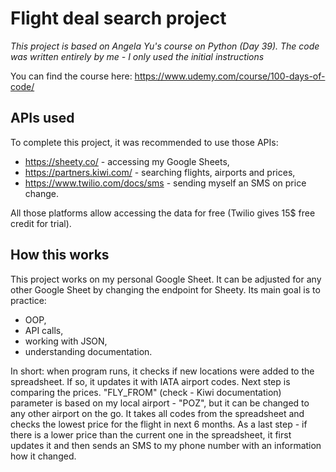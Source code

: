 # Flight deal search project
*This project is based on Angela Yu's course on Python (Day 39). The code was written entirely by me - I only used the initial instructions*

You can find the course here: https://www.udemy.com/course/100-days-of-code/

## APIs used
To complete this project, it was recommended to use those APIs:
- https://sheety.co/ - accessing my Google Sheets,
- https://partners.kiwi.com/ - searching flights, airports and prices,
- https://www.twilio.com/docs/sms - sending myself an SMS on price change.

All those platforms allow accessing the data for free (Twilio gives 15$ free credit for trial).

## How this works

This project works on my personal Google Sheet. It can be adjusted for any other Google Sheet by changing the endpoint for Sheety. Its main goal is to practice: 
- OOP, 
- API calls, 
- working with JSON, 
- understanding documentation.

In short: when program runs, it checks if new locations were added to the spreadsheet. If so, it updates it with IATA airport codes.
Next step is comparing the prices. "FLY_FROM" (check - Kiwi documentation) parameter is based on my local airport - "POZ", but it can be changed to any other airport on the go. It takes all codes from the spreadsheet and checks the lowest price for the flight in next 6 months. As a last step - if there is a lower price than the current one in the spreadsheet, it first updates it and then sends an SMS to my phone number with an information how it changed.